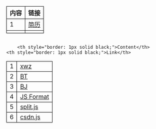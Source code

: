 
<body>
<div class="container">
<div id='left-div' style="width:20%; display:inline-block">

<table style="border-collapse: collapse; width: 100%;">
  <tr style="border: 1px solid black;">
  <th style="border: 1px solid black;">内容</th>
    <th style="border: 1px solid black;">链接</th>
  </tr>
  <tr style="border: 1px solid black;">
    <td style="border: 1px solid black;">1</td>
    <td style="border: 1px solid black;"><a href="简历md.pdf">简历</a></td>
  </tr>
    <tr style="border: 1px solid black;">
    <td style="border: 1px solid black;"></td>
    <td style="border: 1px solid black;"></td>
  </tr>
  
  </table>
            </div>

 
<div id='right-div' style="width: 80%; display:inline-block;vertical-align: top;">

<table style="border-collapse: collapse; width: 100%;">
  <tr style="border: 1px solid black;">
  
        <th style="border: 1px solid black;">Content</th>
    <th style="border: 1px solid black;">Link</th>
  </tr>
  <tr style="border: 1px solid black;">
    <td style="border: 1px solid black;">1</td>
    <td style="border: 1px solid black;"><a href="xwz.html">xwz</a></td>
  </tr>
  <tr style="border: 1px solid black;">
    <td style="border: 1px solid black;">2</td>
    <td style="border: 1px solid black;"><a href="https://m.youku.com/mid_video/id_XMjA1NTUzOTMxNg==.html?scene=short&playMode=pugv&sharekey=5563d53d1c42b7d5fe4b9cd1e4ad49e41">BT</a></td>
  </tr>
  <tr style="border: 1px solid black;">
    <td style="border: 1px solid black;">3</td>
    <td style="border: 1px solid black;"><a href="https://www.bilibili.com/video/BV1Yh411K79a/?spm_id_from=333.999.0.0">BJ</a></td>
  </tr>
  <tr style="border: 1px solid black;">
    <td style="border: 1px solid black;">4</td>
    <td style="border: 1px solid black;"><a href="https://www.qianbo.com.cn/Tool/Beautify/Js-Formatter.html">JS Format</a></td>
  </tr>
    <tr style="border: 1px solid black;">
    <td style="border: 1px solid black;">5</td>
    <td style="border: 1px solid black;"><a href="c/split.js">split.js</a></td>
  </tr>
  </tr>
    <tr style="border: 1px solid black;">
    <td style="border: 1px solid black;">6</td>
    <td style="border: 1px solid black;"><a href="c/csdn.js">csdn.js</a></td>
  </tr>
</table>
            </div>
</div>
</body>



